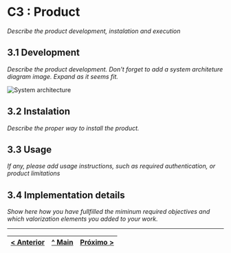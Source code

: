 # C3 : Product

_Describe the product development, instalation and execution_

## 3.1 Development

_Describe the product development. Don't forget to add a system architeture diagram image. Expand as it seems fit._

![System architecture](images/image09.png)

## 3.2 Instalation

_Describe the proper way to install the product._

## 3.3 Usage

_If any, please add usage instructions, such as required authentication, or product limitations_

## 3.4 Implementation details

_Show here how you have fullfilled the miminum required objectives and which valorization elements you added to your work._


---
[< Anterior](c2.md) | [^ Main](../../../) | [Próximo >](c4.md)
:--- | :---: | ---: 